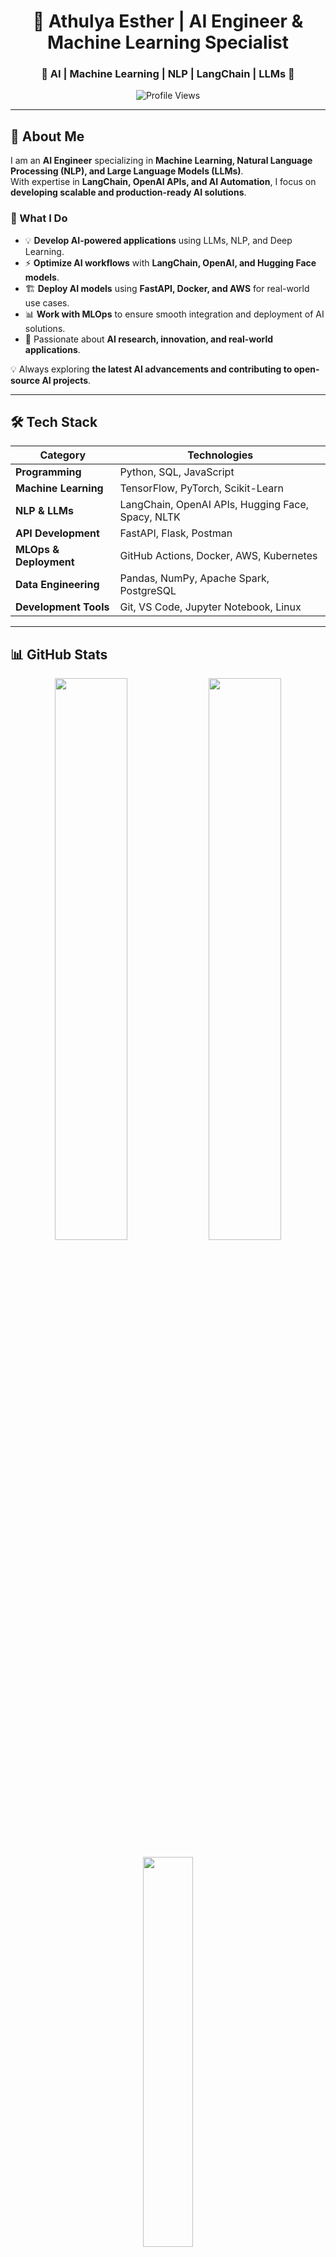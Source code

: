 <!-- Title -->
<h1 align="center">🚀 Athulya Esther | AI Engineer & Machine Learning Specialist</h1>

<h3 align="center">🔹 AI | Machine Learning | NLP | LangChain | LLMs 🔹</h3>

<p align="center">
  <img src="https://komarev.com/ghpvc/?username=athulyaesther777&label=Profile%20Views&color=blue&style=flat" alt="Profile Views">
</p>

---

## 📌 About Me  

I am an **AI Engineer** specializing in **Machine Learning, Natural Language Processing (NLP), and Large Language Models (LLMs)**.  
With expertise in **LangChain, OpenAI APIs, and AI Automation**, I focus on **developing scalable and production-ready AI solutions**.  

### **🚀 What I Do**
- 💡 **Develop AI-powered applications** using LLMs, NLP, and Deep Learning.  
- ⚡ **Optimize AI workflows** with **LangChain, OpenAI, and Hugging Face models**.  
- 🏗️ **Deploy AI models** using **FastAPI, Docker, and AWS** for real-world use cases.  
- 📊 **Work with MLOps** to ensure smooth integration and deployment of AI solutions.  
- 🎯 Passionate about **AI research, innovation, and real-world applications**.  

💡 Always exploring **the latest AI advancements and contributing to open-source AI projects**.

---

## 🛠️ Tech Stack  

| **Category**         | **Technologies**                                       |
|----------------------|------------------------------------------------------|
| **Programming**      | Python, SQL, JavaScript                              |
| **Machine Learning** | TensorFlow, PyTorch, Scikit-Learn                     |
| **NLP & LLMs**      | LangChain, OpenAI APIs, Hugging Face, Spacy, NLTK      |
| **API Development**  | FastAPI, Flask, Postman                               |
| **MLOps & Deployment** | GitHub Actions, Docker, AWS, Kubernetes           |
| **Data Engineering** | Pandas, NumPy, Apache Spark, PostgreSQL              |
| **Development Tools** | Git, VS Code, Jupyter Notebook, Linux               |

---

## 📊 GitHub Stats  

<p align="center">
  <img src="https://github-readme-stats-sigma-five.vercel.app/api?username=athulyaesther777&show_icons=true&theme=tokyonight&hide_border=true" width="48%">
  <img src="https://github-readme-streak-stats.herokuapp.com/?user=athulyaesther777&theme=tokyonight&hide_border=true" width="48%">
</p>

<p align="center">
  <img src="https://github-readme-stats-sigma-five.vercel.app/api/top-langs/?username=athulyaesther777&layout=compact&theme=tokyonight&hide_border=true" width="40%">
</p>

---

## 📂 Featured AI Projects  

🚀 **[AI Chatbot with LangChain](https://github.com/athulyaesther777/ai-chatbot-langchain)**  
🔹 Built an **intelligent chatbot** using **LangChain and OpenAI APIs**.  
🔹 Features **memory, custom prompts, and real-time interactions**.  

🚀 **[NLP Pipeline for Text Summarization](https://github.com/athulyaesther777/nlp-text-summarization)**  
🔹 End-to-end **NLP pipeline** for **text summarization** using Hugging Face transformers.  
🔹 Deployed with **FastAPI and Docker**.  

🚀 **[Automated AI Model Deployment with MLOps](https://github.com/athulyaesther777/mlops-ai-deployment)**  
🔹 **Automated AI model deployment** using **GitHub Actions, Docker, and AWS**.  
🔹 Scalable **CI/CD pipeline for machine learning models**.  

🔗 Check out more projects on my [GitHub Repositories](https://github.com/athulyaesther777?tab=repositories)!  

---

## 📫 Connect with Me  

🔗 **LinkedIn:** [linkedin.com/in/athulyaesther777](https://www.linkedin.com/in/athulyaesther777/)  
🐦 **Twitter:** [twitter.com/athulyaesther777](https://twitter.com/athulyaesther777)  
📺 **YouTube:** [youtube.com/@pyaihub](https://youtube.com/@pyaihub)  
📧 **Email:** athulya@example.com  

---

## 🌟 AI Quote of the Day  
_"Artificial intelligence is the future, and the future is here." — Dave Waters_  
